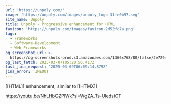 ```yaml
---
url: 'https://unpoly.com/'
image: 'https://unpoly.com/images/unpoly_logo-31fe0b97.svg'
site_name: Unpoly
title: Unpoly - Progressive enhancement for HTML
favicon: 'https://unpoly.com/images/favicon-2d52fc7a.png'
tags:
  - Frameworks
  - Software-Development
  - Web-Frameworks
og_screenshot_url: >-
  https://og-screenshots-prod.s3.amazonaws.com/1366x768/80/false/2e72944e10e6b45c810069dacff5e23724f6f05975e23bdefc9d8fb1492ef56f.jpeg
og_last_fetch: 2025-03-07T05:20:56.417Z
last_jina_request: '2025-03-09T06:09:14.879Z'
jina_error: TIMEOUT
---
```

[[HTML]] enhancement, similar to [[HTMX]]

https://youtu.be/NhLHbGZPlWk?si=WgZA_Ts-UledsiCT
